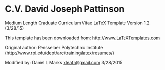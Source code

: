 # C.V. David Joseph Pattinson

Medium Length Graduate Curriculum Vitae
LaTeX Template
Version 1.2 (3/28/15)

This template has been downloaded from:
http://www.LaTeXTemplates.com

Original author:
Rensselaer Polytechnic Institute
(http://www.rpi.edu/dept/arc/training/latex/resumes/)

Modified by:
Daniel L Marks <xleafr@gmail.com> 3/28/2015
